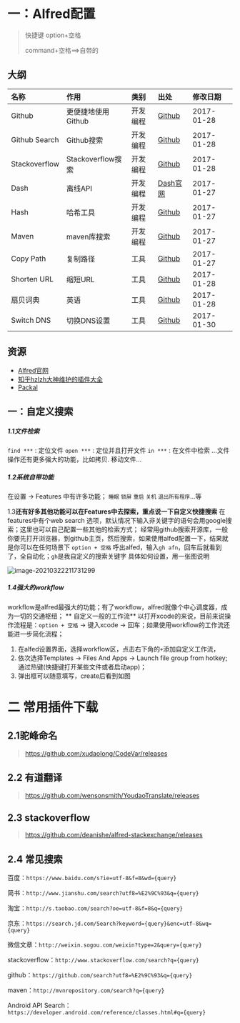 # 一：Alfred配置

> 快捷键 option+空格 
>
> command+空格==>自带的

## 大纲

| 名称          | 作用               | 类别     | 出处                                                         | 修改日期   |
| :------------ | :----------------- | :------- | :----------------------------------------------------------- | :--------- |
| Github        | 更便捷地使用Github | 开发编程 | [Github](https://link.jianshu.com?t=https://github.com/gharlan/alfred-github-workflow) | 2017-01-28 |
| Github Search | Github搜索         | 开发编程 | [Github](https://link.jianshu.com?t=https://github.com/pawelgrzybek/Github-Search) | 2017-01-28 |
| Stackoverflow | Stackoverflow搜索  | 开发编程 | [Github](https://link.jianshu.com?t=https://github.com/deanishe/alfred-stackoverflow) | 2017-01-28 |
| Dash          | 离线API            | 开发编程 | [Dash官网](https://link.jianshu.com?t=https://kapeli.com/dash) | 2017-01-27 |
| Hash          | 哈希工具           | 开发编程 | [Github](https://link.jianshu.com?t=https://github.com/BigLuck/alfred2-hash) | 2017-01-27 |
| Maven         | maven库搜索        | 开发编程 | [Github](https://link.jianshu.com?t=https://github.com/yisiqi/alfred2-workflow-maven) | 2017-01-27 |
| Copy Path     | 复制路径           | 工具     | [Github](https://link.jianshu.com?t=https://github.com/hzlzh/Alfred-Workflows) | 2017-01-27 |
| Shorten URL   | 缩短URL            | 工具     | [Github](https://link.jianshu.com?t=https://github.com/hzlzh/Alfred-Workflows) | 2017-01-28 |
| 扇贝词典      | 英语               | 工具     | [Github](https://link.jianshu.com?t=https://github.com/henter/Shanbay-Alfred2) | 2017-01-28 |
| Switch DNS    | 切换DNS设置        | 工具     | [Github](https://link.jianshu.com?t=https://github.com/dangoakachan/switchdns) | 2017-01-30 |

## 资源

- [Alfred官网](https://link.jianshu.com?t=http://www.alfredforum.com/forum/3-share-your-workflows)
- [知乎hzlzh大神维护的插件大全](https://link.jianshu.com?t=http://alfredworkflow.com)
- [Packal](https://link.jianshu.com?t=http://www.packal.org)

## 一：自定义搜索

##### 1.1文件检索

`find ***`  : 定位文件
 `open ***`  : 定位并且打开文件
 `in ***`  : 在文件中检索
 ...文件操作还有更多强大的功能，比如拷贝. 移动文件...

##### 1.2系统自带功能

在设置 -> Features 中有许多功能；
 `睡眠` `锁屏`  `重启`  `关机` `退出所有程序`...等

1.3**还有好多其他功能可以在Features中去探索，重点说一下自定义快捷搜索**
 在features中有个web search 选项，默认情况下输入非关键字的语句会用google搜索；这里也可以自己配置一些其他的检索方式；
 经常用github搜索开源库，一般你要先打开浏览器，到github主页，然后搜索，如果使用alfed配置一下，结果就是你可以在任何场景下 `option + 空格` 呼出alfed，输入`gh afn`，回车后就看到了，全自动化；`gh`是我自定义的搜索关键字
 具体如何设置，用一张图说明

![image-20210322211731299](https://gitee.com/snailzrg/snail_img/raw/master/picgo_snail_img/image-20210322211731299.png)

##### 1.4强大的workflow

workflow是alfred最强大的功能；有了workflow，alfred就像个中心调度器，成为一切的交通枢纽；
 ** 自定义一般的工作流**
 以打开xcode的来说，目前来说操作流程是：`option + 空格` -> 键入xcode -> 回车；如果使用workflow的工作流还能进一步简化流程；

1. 在alfed设置界面，选择workflow区，点击右下角的`+`添加自定义工作流，
2. 依次选择Templates -> Files And Apps  -> Launch file group from hotkey; 通过热键(快捷键打开某些文件或者启动app)；
3. 弹出框可以随意填写，create后看到如图





# 二 常用插件下载

## 2.1驼峰命名

> https://github.com/xudaolong/CodeVar/releases

## 2.2 有道翻译

> https://github.com/wensonsmith/YoudaoTranslate/releases

## 2.3 stackoverflow

> https://github.com/deanishe/alfred-stackexchange/releases



## 2.4 常见搜索

百度：`https://www.baidu.com/s?ie=utf-8&f=8&wd={query}`

简书：`http://www.jianshu.com/search?utf8=%E2%9C%93&q={query}`

淘宝：`http://s.taobao.com/search?oe=utf-8&f=8&q={query}`

京东：`https://search.jd.com/Search?keyword={query}&enc=utf-8&wq={query}`

微信文章：`http://weixin.sogou.com/weixin?type=2&query={query}`

stackoverflow：`http://www.stackoverflow.com/search?q={query}`

github：`https://github.com/search?utf8=%E2%9C%93&q={query}`

maven：`http://mvnrepository.com/search?q={query}`

Android API Search：`https://developer.android.com/reference/classes.html#q={query}`

